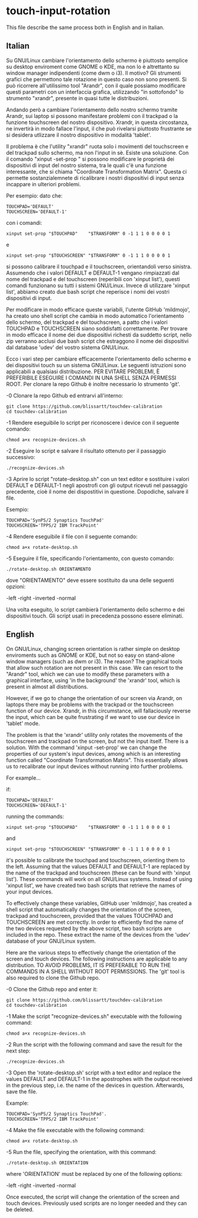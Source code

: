 # touch-input-rotation
This file describe the same process both in English and in Italian.

## Italian
Su GNU/Linux cambiare l'orientamento dello schermo è piuttosto semplice su desktop enviroment come GNOME o KDE,
ma non lo è altrettanto su window manager indipendenti (come dwm o i3). Il motivo? Gli strumenti grafici che permettono tale rotazione in questo
caso non sono presenti. Si può ricorrere all'utilissimo tool "Arandr", con il quale possiamo modificare questi parametri con un interfaccia
grafica, utilizzando "in sottofondo" lo strumento "xrandr", presente in quasi tutte le distribuzioni.

Andando però a cambiare l'orientamento dello nostro schermo tramite Arandr, sui laptop si possono manifestare problemi con il
trackpad o la funzione touchscreen del nostro dispositivo. Xrandr, in questa circostanza, ne invertirà in modo fallace l'input, il che
può rivelarsi piuttosto frustrante se si desidera utlizzare il nostro dispositivo in modalità 'tablet'.

Il problema è che l'utility "xrandr" ruota solo i movimenti del touchscreen e del trackpad sullo schermo, ma non l'input in sè.
Esiste una soluzione. Con il comando "xinput -set-prop " si possono modificare le proprietà dei dispositivi di input del nostro sistema,
tra le quali c'è una funzione interessante, che si chiama "Coordinate Transformation Matrix".
Questa ci permette sostanzialemnete di ricalibrare i nostri dispositivi di input senza incappare in ulteriori problemi.

Per esempio:
dato che:
		
	TOUCHPAD='DEFAULT'
	TOUCHSCREEN='DEFAULT-1'

con i comandi:

	xinput set-prop "$TOUCHPAD"    "$TRANSFORM" 0 -1 1 1 0 0 0 0 1
		
  e
		
	xinput set-prop "$TOUCHSCREEN" "$TRANSFORM" 0 -1 1 1 0 0 0 0 1
		
si possono calibrare il touchpad e il touchscreen, orientandoli verso sinistra. Assumendo che i valori DEFAULT e DEFAULT-1
vengano rimpiazzati dal nome del trackpad e del touchscreen (reperibili con 'xinput list'), questi comandi funzionano su tutti i 
sistemi GNU/Linux. Invece di utilizzare 'xinput list', abbiamo creato due bash script che reperisce i nomi dei vostri
dispositivi di input.

Per modificare in modo efficace queste variabili, l'utente GitHub 'mildmojo', ha creato uno shell script che cambia in modo automatico
l'orientamento dello schermo, del trackpad e del touchscreen, a patto che i valori TOUCHPAD e TOUCHSCREEN siano soddisfatti
correttamente. Per trovare in modo efficace il nome dei due dispositivi richesti da suddetto script, nello zip verranno acclusi due bash script che estraggono
il nome dei dispositivi dal database 'udev' del vostro sistema GNU/Linux.
 
 

Ecco i vari step per cambiare efficacemente l'orientamento dello schermo e dei dispositivi touch su un sistema GNU/Linux.
Le seguenti istruzioni sono applicabili a qualsiasi distribuzione. PER EVITARE PROBLEMI, È PREFERIBILE ESEGUIRE I COMANDI IN UNA SHELL
SENZA PERMESSI ROOT. Per clonare la repo Github è inoltre necessario lo strumento 'git'.

-0 Clonare la repo Github ed entrarvi all'interno:

	git clone https://github.com/blissartt/touchdev-calibration
	cd touchdev-calibration


-1 Rendere eseguibile lo script per riconoscere i device con il seguente comando:
			
	chmod a+x recognize-devices.sh


-2 Eseguire lo script e salvare il risultato ottenuto per il passaggio successivo:
			
	./recognize-devices.sh


-3 Aprire lo script "rotate-desktop.sh" con un text editor e sostituire i valori DEFAULT e DEFAULT-1 negli apostrofi con gli output ricevuti nel
passaggio precedente, cioè il nome dei dispostitivi in questione. Dopodiche, salvare il file.

Esempio:

	TOUCHPAD='SynPS/2 Synaptics TouchPad'
	TOUCHSCREEN='TPPS/2 IBM TrackPoint'		


-4 Rendere eseguibile il file con il seguente comando:

	chmod a+x rotate-desktop.sh


-5 Eseguire il file, specificando l'orientamento, con questo comando:

	./rotate-desktop.sh ORIENTAMENTO

dove "ORIENTAMENTO" deve essere sostituito da una delle seguenti opzioni:
		
-left
-right
-inverted
-normal

Una volta eseguito, lo script cambierà l'orientamento dello schermo e dei dispositivi touch. Gli script usati in
precedenza possono essere eliminati.

## English
On GNU/Linux, changing screen orientation is rather simple on desktop enviroments such as GNOME or KDE,
but not so easy on stand-alone window managers (such as dwm or i3). The reason? The graphical tools that allow such rotation
are not present in this case. We can resort to the "Arandr" tool, which we can use to modify these parameters with a
graphical interface, using 'in the background' the 'xrandr' tool, which is present in almost all distributions.

However, if we go to change the orientation of our screen via Arandr, on laptops there may be problems with the
trackpad or the touchscreen function of our device. Xrandr, in this circumstance, will fallaciously reverse the input, which
can be quite frustrating if we want to use our device in 'tablet' mode.

The problem is that the 'xrandr' utility only rotates the movements of the touchscreen and trackpad on the screen, but not the input itself.
There is a solution. With the command 'xinput -set-prop' we can change the properties of our system's input devices,
among which is an interesting function called "Coordinate Transformation Matrix".
This essentially allows us to recalibrate our input devices without running into further problems.

For example...

if:
		
	TOUCHPAD='DEFAULT'
	TOUCHSCREEN='DEFAULT-1'

running the commands:

	xinput set-prop "$TOUCHPAD"    "$TRANSFORM" 0 -1 1 1 0 0 0 0 1
		
and
		
	xinput set-prop "$TOUCHSCREEN" "$TRANSFORM" 0 -1 1 1 0 0 0 0 1

it's possible to calibrate the touchpad and touchscreen, orienting them to the left. Assuming that the values DEFAULT and DEFAULT-1
are replaced by the name of the trackpad and touchscreen (these can be found with 'xinput list'). These commands will work on all 
GNU/Linux systems. Instead of using 'xinput list', we have created two bash scripts that retrieve the names of your
input devices.

To effectively change these variables, GitHub user 'mildmojo', has created a shell script that automatically changes
the orientation of the screen, trackpad and touchscreen, provided that the values TOUCHPAD and TOUCHSCREEN are met
correctly. In order to efficiently find the name of the two devices requested by the above script, two bash scripts are included in the repo.
These extract the name of the devices from the 'udev' database of your GNU/Linux system.

Here are the various steps to effectively change the orientation of the screen and touch devices.
The following instructions are applicable to any distribution. TO AVOID PROBLEMS, IT IS PREFERABLE TO RUN THE COMMANDS IN A SHELL
WITHOUT ROOT PERMISSIONS. The 'git' tool is also required to clone the Github repo.

-0 Clone the Github repo and enter it:

	git clone https://github.com/blissartt/touchdev-calibration
	cd touchdev-calibration


-1 Make the script "recognize-devices.sh" executable with the following command:
			
	chmod a+x recognize-devices.sh

-2 Run the script with the following command and save the result for the next step:
			
	./recognize-devices.sh

-3 Open the 'rotate-desktop.sh' script with a text editor and replace the values DEFAULT and DEFAULT-1 in the apostrophes with the output received in the
previous step, i.e. the name of the devices in question. Afterwards, save the file.

Example:

	TOUCHPAD='SynPS/2 Synaptics TouchPad'.
	TOUCHSCREEN='TPPS/2 IBM TrackPoint'		

-4 Make the file executable with the following command:

	chmod a+x rotate-desktop.sh

-5 Run the file, specifying the orientation, with this command:

	./rotate-desktop.sh ORIENTATION

where 'ORIENTATION' must be replaced by one of the following options:
		
-left
-right
-inverted
-normal

Once executed, the script will change the orientation of the screen and touch devices. Previously used scripts are no longer needed and they can be deleted.


		
		

